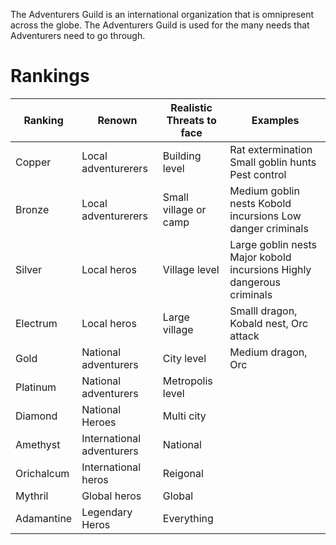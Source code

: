 The Adventurers Guild is an international organization that is omnipresent across the globe. The Adventurers Guild is used for the many needs that Adventurers need to go through.

# Rankings
| Ranking    | Renown                    | Realistic Threats to face | Examples                                                               |
| ---------- | ------------------------- | ------------------------- | ---------------------------------------------------------------------- |
| Copper     | Local adventurerers       | Building level            | Rat extermination Small goblin hunts  Pest control                     |
| Bronze     | Local adventurerers       | Small village or camp     | Medium goblin nests  Kobold incursions Low danger criminals            |
| Silver     | Local heros               | Village level             | Large goblin nests  Major kobold incursions Highly dangerous criminals |
| Electrum   | Local heros               | Large village             | Smalll dragon, Kobald nest, Orc attack                                                                       |
| Gold       | National adventurers      | City level                |  Medium dragon, Orc                                                                      |
| Platinum   | National adventurers      | Metropolis level          |                                                                        |
| Diamond    | National Heroes           | Multi city                |                                                                        |
| Amethyst   | International adventurers | National                  |                                                                        |
| Orichalcum | International heros       | Reigonal                  |                                                                        |
| Mythril    | Global heros              | Global                    |                                                                        |
| Adamantine | Legendary Heros           | Everything                |                                                                        |
